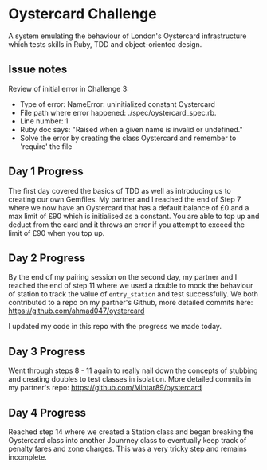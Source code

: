 # Oystercard Challenge
A system emulating the behaviour of London's Oystercard infrastructure which tests skills in Ruby, TDD and object-oriented design.

## Issue notes
Review of initial error in Challenge 3:
* Type of error: NameError: uninitialized constant Oystercard
* File path where error happened: ./spec/oystercard_spec.rb.
* Line number: 1
* Ruby doc says: "Raised when a given name is invalid or undefined."
* Solve the error by creating the class Oystercard and remember to 'require' the file

## Day 1 Progress
The first day covered the basics of TDD as well as introducing us to creating our own Gemfiles. My partner and I reached the end of Step 7 where we now have an Oystercard that has a default balance of £0 and a max limit of £90 which is initialised as a constant. You are able to top up and deduct from the card and it throws an error if you attempt to exceed the limit of £90 when you top up. 

## Day 2 Progress
By the end of my pairing session on the second day, my partner and I reached the end of step 11 where we used a double to mock the behaviour of station to track the value of `entry_station` and test successfully. We both contributed to a repo on my partner's Github, more detailed commits here: https://github.com/ahmad047/oystercard

I updated my code in this repo with the progress we made today. 

## Day 3 Progress
Went through steps 8 - 11 again to really nail down the concepts of stubbing and creating doubles to test classes in isolation. More detailed commits in my partner's repo: https://github.com/Mintar89/oystercard

## Day 4 Progress
Reached step 14 where we created a Station class and began breaking the Oystercard class into another Jounrney class to eventually keep track of penalty fares and zone charges. This was a very tricky step and remains incomplete. 
